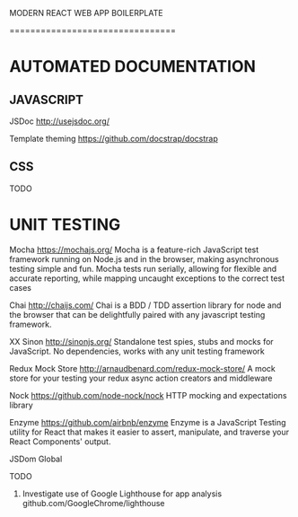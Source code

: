 MODERN REACT WEB APP BOILERPLATE

================================

AUTOMATED DOCUMENTATION
=======================

JAVASCRIPT
----------
JSDoc
http://usejsdoc.org/

Template theming
https://github.com/docstrap/docstrap

CSS
----------
TODO


UNIT TESTING
=======================

Mocha
https://mochajs.org/
Mocha is a feature-rich JavaScript test framework running on Node.js and in the browser, making asynchronous testing simple and fun. 
Mocha tests run serially, allowing for flexible and accurate reporting, while mapping uncaught exceptions to the correct test cases

Chai
http://chaijs.com/
Chai is a BDD / TDD assertion library for node and the browser that can be delightfully paired with any javascript testing framework.

XX Sinon
http://sinonjs.org/
Standalone test spies, stubs and mocks for JavaScript.
No dependencies, works with any unit testing framework

Redux Mock Store
http://arnaudbenard.com/redux-mock-store/
A mock store for your testing your redux async action creators and middleware

Nock
https://github.com/node-nock/nock
HTTP mocking and expectations library

Enzyme
https://github.com/airbnb/enzyme
Enzyme is a JavaScript Testing utility for React that makes it easier to assert, manipulate, and traverse your React Components' output.

JSDom Global




TODO

1. Investigate use of Google Lighthouse for app analysis github.com/GoogleChrome/lighthouse